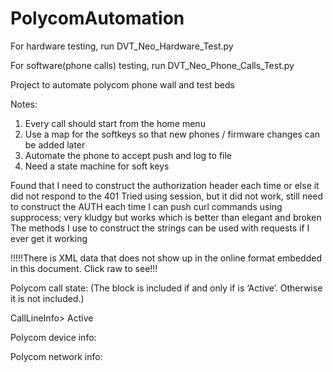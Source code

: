 PolycomAutomation
=================
For hardware testing, run DVT_Neo_Hardware_Test.py

For software(phone calls) testing, run DVT_Neo_Phone_Calls_Test.py


Project to automate polycom phone wall and test beds

Notes:
   1.   Every call should start from the home menu
   2.   Use a map for the softkeys so that new phones / firmware changes can be added later
   3.   Automate the phone to accept push and log to file
   4.   Need a state machine for soft keys

Found that I need to construct the authorization header each time or else it did not respond to the 401
Tried using session, but it did not work, still need to construct the AUTH each time
I can push curl commands using supprocess; very kludgy but works which is better than elegant and broken
The methods I use to construct the strings can be used with requests if I ever get it working


!!!!!There is XML data that does not show up in the online format embedded in this document.  Click raw to see!!!

Polycom call state:  (The <CallInfo> block is included if and only if <LineState> is ‘Active’. Otherwise it is not included.)

CallLineInfo>
<LineKeyNum> </LineKeyNum>
<LineDirNum> </LineDirNum>
<LineState>Active</LineState>
<CallInfo>
<CallState> </CallState>
<CallType> </CallType>
<UIAppearanceIndex> </UIAppearanceIndex>
<CalledPartyName> </CalledPartyName>
<CalledPartyDirNum> </CalledPartyDirNum>
<CallingPartyName> </CallingPartyName>
<CallingPartyDirNum> </CallingPartyDirNum>
<CallReference> </CallReference>
<CallDuration> </CallDuration>
</CallInfo>
</CallLineInfo>


Polycom device info:

<DeviceInformation>
<MACAddress> </MACAddress>
<PhoneDN> </PhoneDN>
<AppLoadID> </AppLoadID>
<BootROMID> </BootROMID>
<ModelNumber> </ModelNumber>
<TimeStamp> </TimeStamp>
</DeviceInformation>


Polycom network info:

<NetworkConfiguration>
<DHCPServer> </DHCPServer>
<MACAddress> </MACAddress>
<DNSSuffix> </DNSSuffix>
<IPAddress> </IPAddress>
<SubnetMask> </SubnetMask>
<ProvServer> </ProvServer>
<DefaultRouter> </DefaultRouter>
<DNSServer1> </DNSServer1>
<DNSServer2> </DNSServer2>
<VLANID> </VLANID>
<DHCPEnabled> </DHCPEnabled>
</NetworkConfiguration>

